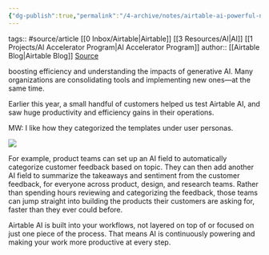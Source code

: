 ```yaml
---
{"dg-publish":true,"permalink":"/4-archive/notes/airtable-ai-powerful-new-features-to-govern-and-scale-with-ease/"}
---
```


tags:: #source/article [[0 Inbox/Airtable\|Airtable]] [[3 Resources/AI\|AI]] [[1 Projects/AI Accelerator Program\|AI Accelerator Program]]
author:: [[Airtable Blog\|Airtable Blog]]
[Source](https://blog.airtable.com/new-enterprise-features-to-govern-and-scale/?utm_ID=recVmRgLtijrlDgrw&utm_source=lifecycle_team&utm_medium=email&utm_campaign=it_ss_ss_newsletter-whats-new&utm_content=email_2309_v1_control&utm_extra2=701PE000001CHkVYAW&utm_extra5=0-90D_active)

boosting efficiency and understanding the impacts of generative AI. Many organizations are consolidating tools and implementing new ones—at the same time.

Earlier this year, a small handful of customers helped us test Airtable AI, and saw huge productivity and efficiency gains in their operations.

MW: I like how they categorized the templates under user personas.

![](https://blog.airtable.com/content/images/size/w1000/2023/08/Final-AI-Onboarding.png)

For example, product teams can set up an AI field to automatically categorize customer feedback based on topic. They can then add another AI field to summarize the takeaways and sentiment from the customer feedback, for everyone across product, design, and research teams. Rather than spending hours reviewing and categorizing the feedback, those teams can jump straight into building the products their customers are asking for, faster than they ever could before.

Airtable AI is built into your workflows, not layered on top of or focused on just one piece of the process. That means AI is continuously powering and making your work more productive at every step.
